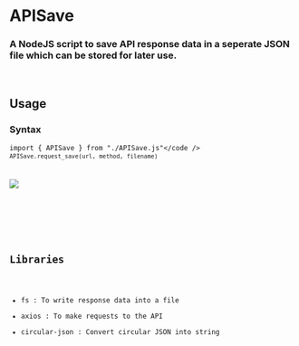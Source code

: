 # APISave

### A NodeJS script to save API response data in a seperate JSON file which can be stored for later use.

<br />

## Usage

### Syntax

<code>import { APISave } from "./APISave.js"</code />
<code>APISave.request_save(url, method, filename)</code>
<br />
<img src="https://i.ibb.co/Pg17z7Z/code.png" style="margin: 20px 0" onclick="this.src"/>

<br />

## Libraries

- fs : To write response data into a file
- axios : To make requests to the API
- circular-json : Convert circular JSON into string
